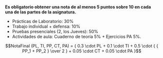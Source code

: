 **Es obligatorio obtener una nota de al menos 5 puntos sobre 10 en cada una de las partes de la asignatura.**
- Prácticas de Laboratorio: 30%
- Trabajo individual + defensa: 10%
- Pruebas presenciales (2, los Jueves): 50%
- Actividades de aula: Cuaderno de teoría 5% + Ejercicios PA 5%.

$$NotaFinal (PL, TI, PP, CT, PA) = { 0.3 \cdot PL + 0.1 \cdot TI + 0.5 \cdot { { PP_1 + PP_2 } \over 2 } + 0.05 \cdot CT + 0.05 \cdot PA }$$

